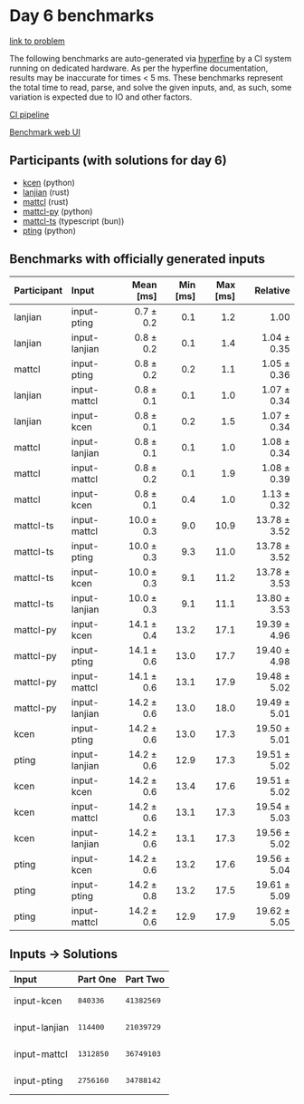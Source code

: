 # Day 6 benchmarks

[link to problem](https://adventofcode.com/2023/day/6)

The following benchmarks are auto-generated via
[hyperfine](https://github.com/sharkdp/hyperfine) by a CI system running on
dedicated hardware. As per the hyperfine documentation, results may be
inaccurate for times < 5 ms. These benchmarks represent the total time to read,
parse, and solve the given inputs, and, as such, some variation is expected due
to IO and other factors.

[CI pipeline](http://ci.papercode.net:8080/teams/main/pipelines/aoc2023)

[Benchmark web UI](https://aoc.ancalagon.black)


## Participants (with solutions for day 6)

- [kcen](https://github.com/kcen/aoc2023) (python)
- [lanjian](https://github.com/lanjian/aoc-2023) (rust)
- [mattcl](https://github.com/mattcl/aoc2023) (rust)
- [mattcl-py](https://github.com/mattcl/aoc2023-py) (python)
- [mattcl-ts](https://github.com/mattcl/aoc2023-js) (typescript (bun))
- [pting](https://github.com/pting/aoc2023) (python)


## Benchmarks with officially generated inputs

| Participant | Input | Mean [ms] | Min [ms] | Max [ms] | Relative |
|:---|:---|---:|---:|---:|---:|
| lanjian | input-pting | 0.7 ± 0.2 | 0.1 | 1.2 | 1.00 |
| lanjian | input-lanjian | 0.8 ± 0.2 | 0.1 | 1.4 | 1.04 ± 0.35 |
| mattcl | input-pting | 0.8 ± 0.2 | 0.2 | 1.1 | 1.05 ± 0.36 |
| lanjian | input-mattcl | 0.8 ± 0.1 | 0.1 | 1.0 | 1.07 ± 0.34 |
| lanjian | input-kcen | 0.8 ± 0.1 | 0.2 | 1.5 | 1.07 ± 0.34 |
| mattcl | input-lanjian | 0.8 ± 0.1 | 0.1 | 1.0 | 1.08 ± 0.34 |
| mattcl | input-mattcl | 0.8 ± 0.2 | 0.1 | 1.9 | 1.08 ± 0.39 |
| mattcl | input-kcen | 0.8 ± 0.1 | 0.4 | 1.0 | 1.13 ± 0.32 |
| mattcl-ts | input-mattcl | 10.0 ± 0.3 | 9.0 | 10.9 | 13.78 ± 3.52 |
| mattcl-ts | input-pting | 10.0 ± 0.3 | 9.3 | 11.0 | 13.78 ± 3.52 |
| mattcl-ts | input-kcen | 10.0 ± 0.3 | 9.1 | 11.2 | 13.78 ± 3.53 |
| mattcl-ts | input-lanjian | 10.0 ± 0.3 | 9.1 | 11.1 | 13.80 ± 3.53 |
| mattcl-py | input-kcen | 14.1 ± 0.4 | 13.2 | 17.1 | 19.39 ± 4.96 |
| mattcl-py | input-pting | 14.1 ± 0.6 | 13.0 | 17.7 | 19.40 ± 4.98 |
| mattcl-py | input-mattcl | 14.1 ± 0.6 | 13.1 | 17.9 | 19.48 ± 5.02 |
| mattcl-py | input-lanjian | 14.2 ± 0.6 | 13.0 | 18.0 | 19.49 ± 5.01 |
| kcen | input-pting | 14.2 ± 0.6 | 13.0 | 17.3 | 19.50 ± 5.01 |
| pting | input-lanjian | 14.2 ± 0.6 | 12.9 | 17.3 | 19.51 ± 5.02 |
| kcen | input-kcen | 14.2 ± 0.6 | 13.4 | 17.6 | 19.51 ± 5.02 |
| kcen | input-mattcl | 14.2 ± 0.6 | 13.1 | 17.3 | 19.54 ± 5.03 |
| kcen | input-lanjian | 14.2 ± 0.6 | 13.1 | 17.3 | 19.56 ± 5.02 |
| pting | input-kcen | 14.2 ± 0.6 | 13.2 | 17.6 | 19.56 ± 5.04 |
| pting | input-pting | 14.2 ± 0.8 | 13.2 | 17.5 | 19.61 ± 5.09 |
| pting | input-mattcl | 14.2 ± 0.6 | 12.9 | 17.9 | 19.62 ± 5.05 |


## Inputs -> Solutions

| Input | Part One | Part Two |
|:---|:---|:---|
|input-kcen|<pre>840336</pre>|<pre>41382569</pre>|
|input-lanjian|<pre>114400</pre>|<pre>21039729</pre>|
|input-mattcl|<pre>1312850</pre>|<pre>36749103</pre>|
|input-pting|<pre>2756160</pre>|<pre>34788142</pre>|
